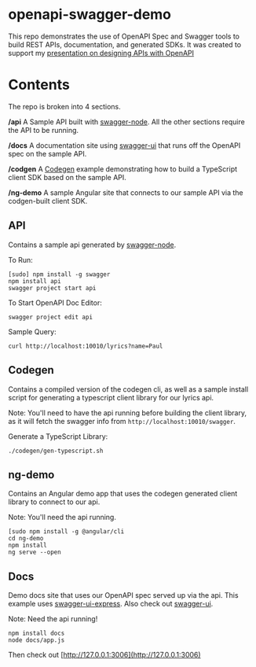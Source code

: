 # openapi-swagger-demo
This repo demonstrates the use of OpenAPI Spec and Swagger tools to build REST APIs, documentation, and generated SDKs. It was created to support my [presentation on designing APIs with OpenAPI](http://adampaxton.com/getting-started-with-openapi-specification-and-swagger/)


# Contents
The repo is broken into 4 sections. 

**/api** A Sample API built with [swagger-node](https://github.com/swagger-api/swagger-node). All the other sections require the API to be running.

**/docs** A documentation site using [swagger-ui](https://github.com/swagger-api/swagger-ui) that runs off the OpenAPI spec on the sample API.

**/codgen** A [Codegen](https://github.com/swagger-api/swagger-codegen) example demonstrating how to build a TypeScript client SDK based on the sample API.

**/ng-demo** A sample Angular site that connects to our sample API via the codgen-built client SDK.
## API

Contains a sample api generated by [swagger-node](https://github.com/swagger-api/swagger-node).

To Run:

```
[sudo] npm install -g swagger
npm install api
swagger project start api
````

To Start OpenAPI Doc Editor:

```
swagger project edit api
```

Sample Query:

```
curl http://localhost:10010/lyrics?name=Paul
```

## Codegen

Contains a compiled version of the codegen cli, as well as a sample install script for generating a typescript client library for our lyrics api.

Note: You'll need to have the api running before building the client library, as it will fetch the swagger info from `http://localhost:10010/swagger`.

Generate a TypeScript Library:

```
./codegen/gen-typescript.sh
```

## ng-demo
Contains an Angular demo app that uses the codegen generated client library to connect to our api.

Note: You'll need the api running.

```
[sudo npm install -g @angular/cli
cd ng-demo
npm install
ng serve --open
```

## Docs

Demo docs site that uses our OpenAPI spec served up via the api. This example uses [swagger-ui-express](https://github.com/scottie1984/swagger-ui-express). Also check out [swagger-ui](https://github.com/swagger-api/swagger-ui).

Note: Need the api running!

```
npm install docs
node docs/app.js
```
Then check out [http://127.0.0.1:3006](http://127.0.0.1:3006)